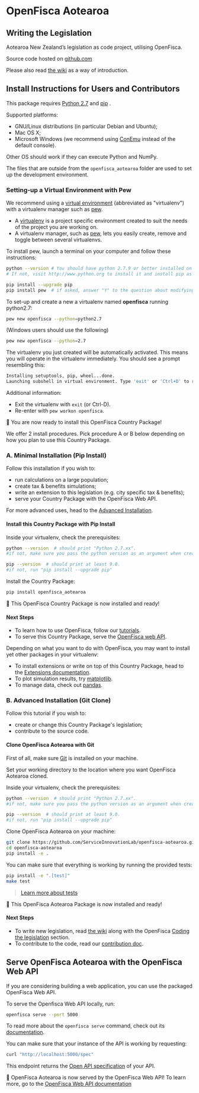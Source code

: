# OpenFisca Aotearoa

## Writing the Legislation

Aotearoa New Zealand’s legislation as code project, utilising OpenFisca.

Source code hosted on [github.com](https://github.com/ServiceInnovationLab/openfisca-aotearoa/)

Please also read [the wiki](https://github.com/ServiceInnovationLab/openfisca-aotearoa/wiki) as a way of introduction.

## Install Instructions for Users and Contributors

This package requires [Python 2.7](https://www.python.org/downloads/) and [pip](https://pip.pypa.io/en/stable/installing/) .

Supported platforms:
- GNU/Linux distributions (in particular Debian and Ubuntu);
- Mac OS X;
- Microsoft Windows (we recommend using [ConEmu](https://conemu.github.io/) instead of the default console).

Other OS should work if they can execute Python and NumPy.

The files that are outside from the `openfisca_aotearoa` folder are used to set up the development environment.

### Setting-up a Virtual Environment with Pew

We recommend using a [virtual environment](https://virtualenv.pypa.io/en/stable/) (abbreviated as "virtualenv") with a virtualenv manager such as [pew](https://github.com/berdario/pew).

- A [virtualenv](https://virtualenv.pypa.io/en/stable/) is a project specific environment created to suit the needs of the project you are working on.
- A virtualenv manager, such as [pew](https://github.com/berdario/pew), lets you easily create, remove and toggle between several virtualenvs.

To install pew, launch a terminal on your computer and follow these instructions:

```sh
python --version # You should have python 2.7.9 or better installed on your computer.
# If not, visit http://www.python.org to install it and install pip as well.
```

```sh
pip install --upgrade pip
pip install pew  # if asked, answer "Y" to the question about modifying your shell config file.
```
To set-up and create a new a virtualenv named **openfisca** running python2.7:

```sh
pew new openfisca --python=python2.7
```
(Windows users should use the following)
```sh
pew new openfisca --python=2.7
```

The virtualenv you just created will be automatically activated. This means you will operate in the virtualenv immediately. You should see a prompt resembling this:
```sh
Installing setuptools, pip, wheel...done.
Launching subshell in virtual environment. Type 'exit' or 'Ctrl+D' to return.
```
Additional information:
- Exit the virtualenv with `exit` (or Ctrl-D).
- Re-enter with `pew workon openfisca`.

:tada: You are now ready to install this OpenFisca Country Package!

We offer 2 install procedures. Pick procedure A or B below depending on how you plan to use this Country Package.

### A. Minimal Installation (Pip Install)

Follow this installation if you wish to:
- run calculations on a large population;
- create tax & benefits simulations;
- write an extension to this legislation (e.g. city specific tax & benefits);
- serve your Country Package with the OpenFisca Web API.

For more advanced uses, head to the [Advanced Installation](#advanced-installation-git-clone).

#### Install this Country Package with Pip Install

Inside your virtualenv, check the prerequisites:

```sh
python --version  # should print "Python 2.7.xx".
#if not, make sure you pass the python version as an argument when creating your virtualenv
```

```sh
pip --version  # should print at least 9.0.
#if not, run "pip install --upgrade pip"
```
Install the Country Package:

```sh
pip install openfisca_aotearoa
```

:tada: This OpenFisca Country Package is now installed and ready!

#### Next Steps

- To learn how to use OpenFisca, follow our [tutorials](https://openfisca.org/doc/getting-started.html).
- To serve this Country Package, serve the [OpenFisca web API](#serve-your-country-package-with-the-openFisca-web-api).

Depending on what you want to do with OpenFisca, you may want to install yet other packages in your virtualenv:
- To install extensions or write on top of this Country Package, head to the [Extensions documentation](https://openfisca.org/doc/contribute/extensions.html).
- To plot simulation results, try [matplotlib](http://matplotlib.org/).
- To manage data, check out [pandas](http://pandas.pydata.org/).

### B. Advanced Installation (Git Clone)

Follow this tutorial if you wish to:
- create or change this Country Package's legislation;
- contribute to the source code.

#### Clone OpenFisca Aotearoa with Git

First of all, make sure [Git](https://www.git-scm.com/) is installed on your machine.

Set your working directory to the location where you want OpenFisca Aotearoa cloned.

Inside your virtualenv, check the prerequisites:

```sh
python --version  # should print "Python 2.7.xx".
#if not, make sure you pass the python version as an argument when creating your virtualenv
```

```sh
pip --version  # should print at least 9.0.
#if not, run "pip install --upgrade pip"
```
Clone OpenFisca Aotearoa on your machine:

```sh
git clone https://github.com/ServiceInnovationLab/openfisca-aotearoa.git
cd openfisca-aotearoa
pip install -e .
```

You can make sure that everything is working by running the provided tests:

```sh
pip install -e ".[test]"
make test
```
> [Learn more about tests](https://openfisca.org/doc/coding-the-legislation/writing_yaml_tests.html)

:tada: This OpenFisca Aotearoa Package is now installed and ready!

#### Next Steps

- To write new legislation, read [the wiki](https://github.com/ServiceInnovationLab/openfisca-aotearoa/wiki) along with the OpenFisca [Coding the legislation](https://openfisca.org/doc/coding-the-legislation/index.html) section.
- To contribute to the code, read our [contribution doc](https://github.com/ServiceInnovationLab/openfisca-aotearoa/blob/master/CONTRIBUTING.md).

## Serve OpenFisca Aotearoa with the OpenFisca Web API

If you are considering building a web application, you can use the packaged OpenFisca Web API.

To serve the Openfisca Web API locally, run:

```sh
openfisca serve --port 5000
```

To read more about the `openfisca serve` command, check out its [documentation](https://openfisca.readthedocs.io/en/latest/openfisca_serve.html).

You can make sure that your instance of the API is working by requesting:

```sh
curl "http://localhost:5000/spec"
```

This endpoint returns the [Open API specification](https://www.openapis.org/) of your API.

:tada: OpenFisca Aotearoa is now served by the OpenFisca Web API! To learn more, go to the [OpenFisca Web API documentation](https://openfisca.org/doc/openfisca-web-api/index.html)

